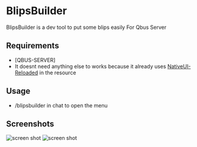 # BlipsBuilder

BlipsBuilder is a dev tool to put some blips easily For Qbus Server

  
## Requirements 
- [QBUS-SERVER]
- It doesnt need anything else to works because it already uses [NativeUI-Reloaded](https://github.com/iTexZoz/NativeUILua-Reloaded) in the resource


## Usage

- /blipsbuilder in chat to open the menu

## Screenshots
![screen shot](https://image.noelshack.com/fichiers/2019/13/6/1553983690-screenshot-4.png)
![screen shot](https://image.noelshack.com/fichiers/2019/13/6/1553983690-screenshot-3.png)


